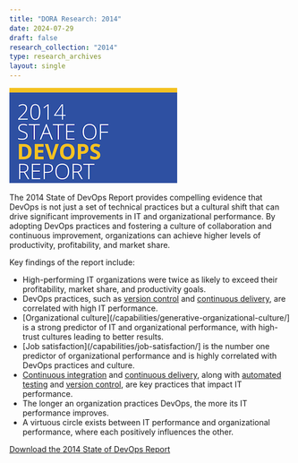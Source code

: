```yaml
---
title: "DORA Research: 2014"
date: 2024-07-29
draft: false
research_collection: "2014"
type: research_archives
layout: single
---
```


[![2014 State of DevOps Report](2014-state-of-devops-report.png)](2014-state-of-devops-report.pdf)

The 2014 State of DevOps Report provides compelling evidence that DevOps is not just a set of technical practices but a cultural shift that can drive significant improvements in IT and organizational performance. By adopting DevOps practices and fostering a culture of collaboration and continuous improvement, organizations can achieve higher levels of productivity, profitability, and market share.

Key findings of the report include:
* High-performing IT organizations were twice as likely to exceed their profitability, market share, and productivity goals.
* DevOps practices, such as [version control](/capabilities/version-control/) and [continuous delivery](/capabilities/continuous-delivery/), are correlated with high IT performance.
* [Organizational culture](/capabilities/generative-organizational-culture/] is a strong predictor of IT and organizational performance, with high-trust cultures leading to better results.
* [Job satisfaction](/capabilities/job-satisfaction/] is the number one predictor of organizational performance and is highly correlated with DevOps practices and culture.
* [Continuous integration](/capabilities/continuous-integration/) and [continuous delivery](/capabilities/continuous-delivery/), along with [automated testing](/capabilities/test-automation/) and [version control](/capabilities/version-control/), are key practices that impact IT performance.
* The longer an organization practices DevOps, the more its IT performance improves.
* A virtuous circle exists between IT performance and organizational performance, where each positively influences the other.

[Download the 2014 State of DevOps Report](2014-state-of-devops-report.pdf)